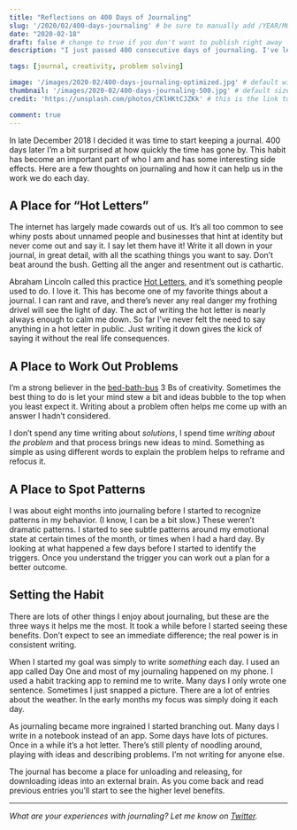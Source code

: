 ```yaml
---
title: "Reflections on 400 Days of Journaling"
slug: '/2020/02/400-days-journaling' # be sure to manually add /YEAR/MONTH/ to the beginning of the slug, ie. /2020/02/
date: "2020-02-18"
draft: false # change to true if you don't want to publish right away
description: "I just passed 400 consecutive days of journaling. I've learned some interesting lessons along the way."

tags: [journal, creativity, problem solving]

image: '/images/2020-02/400-days-journaling-optimized.jpg' # default width is 1280
thumbnail: '/images/2020-02/400-days-journaling-500.jpg' # default size should be 500x500
credit: 'https://unsplash.com/photos/CKlHKtCJZKk' # this is the link to the page the image came from 

comment: true
---
```

In late December 2018 I decided it was time to start keeping a journal. 400 days later I’m a bit surprised at how quickly the time has gone by. This habit has become an important part of who I am and has some interesting side effects. Here are a few thoughts on journaling and how it can help us in the work we do each day.
<!--more-->

## A Place for “Hot Letters”

The internet has largely made cowards out of us. It’s all too common to see whiny posts about unnamed people and businesses that hint at identity but never come out and say it. I say let them have it! Write it all down in your journal, in great detail, with all the scathing things you want to say. Don’t beat around the bush. Getting all the anger and resentment out is cathartic.

Abraham Lincoln called this practice [Hot Letters](https://www.nytimes.com/2014/03/23/opinion/sunday/the-lost-art-of-the-unsent-angry-letter.html), and it’s something people used to do. I love it. This has become one of my favorite things about a journal. I can rant and rave, and there’s never any real danger my frothing drivel will see the light of day. The act of writing the hot letter is nearly always enough to calm me down. So far I've never felt the need to say anything in a hot letter in public. Just writing it down gives the kick of saying it without the real life consequences.

## A Place to Work Out Problems

I’m a strong believer in the [bed-bath-bus](https://www.perell.com/tweetstorms/creative-ideas) 3 Bs of creativity. Sometimes the best thing to do is let your mind stew a bit and ideas bubble to the top when you least expect it. Writing about a problem often helps me come up with an answer I hadn’t considered.

I don’t spend any time writing about *solutions*, I spend time *writing about the problem* and that process brings new ideas to mind. Something as simple as using different words to explain the problem helps to reframe and refocus it.

## A Place to Spot Patterns

I was about eight months into journaling before I started to recognize patterns in my behavior. (I know, I can be a bit slow.) These weren’t dramatic patterns. I started to see subtle patterns around my emotional state at certain times of the month, or times when I had a hard day. By looking at what happened a few days before I started to identify the triggers. Once you understand the trigger you can work out a plan for a better outcome.

## Setting the Habit

There are lots of other things I enjoy about journaling, but these are the three ways it helps me the most. It took a while before I started seeing these benefits. Don’t expect to see an immediate difference; the real power is in consistent writing.

When I started my goal was simply to write *something* each day. I used an app called Day One and most of my journaling happened on my phone. I used a habit tracking app to remind me to write. Many days I only wrote one sentence. Sometimes I just snapped a picture. There are a lot of entries about the weather. In the early months my focus was simply doing it each day.

As journaling became more ingrained I started branching out. Many days I write in a notebook instead of an app. Some days have lots of pictures. Once in a while it’s a hot letter. There’s still plenty of noodling around, playing with ideas and describing problems. I’m not writing for anyone else.

The journal has become a place for unloading and releasing, for downloading ideas into an external brain. As you come back and read previous entries you’ll start to see the higher level benefits.

---

*What are your experiences with journaling? Let me know on [Twitter](https://twitter.com/adamtervort/).*
